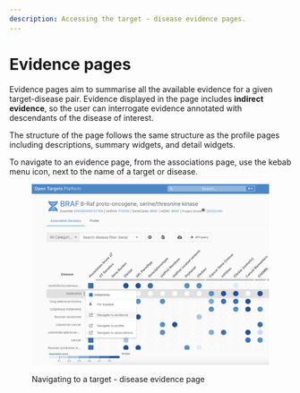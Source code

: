 ```yaml
---
description: Accessing the target - disease evidence pages.
---
```


# Evidence pages

Evidence pages aim to summarise all the available evidence for a given target-disease pair. Evidence displayed in the page includes **indirect evidence**, so the user can interrogate evidence annotated with descendants of the disease of interest.

The structure of the page follows the same structure as the profile pages including descriptions, summary widgets, and detail widgets.

To navigate to an evidence page, from the associations page, use the kebab menu icon, next to the name of a target or disease.

<figure><img src="../.gitbook/assets/Screenshot 2024-09-17 at 12.00.07.png" alt="" width="563"><figcaption><p>Navigating to a target - disease evidence page</p></figcaption></figure>
